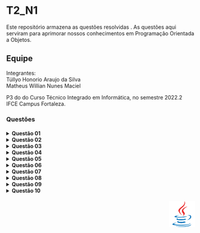 <html>
  <body>
    <h1> T2_N1 </h1>
Este repositório armazena as questões resolvidas . As questões aqui serviram para aprimorar nossos conhecimentos em Programação Orientada a Objetos. 

<h2> Equipe </h2>
Integrantes: <br>
Túllyo Honorio Araujo da Silva <br>
Matheus Willian Nunes Maciel <br>
</p>P3 do do Curso Técnico Integrado em Informática, no semestre 2022.2 <br>
IFCE Campus Fortaleza.<br>

<h3>Questões</h3>
<h4>
<details><summary><b>Questão 01</b></summary>
  <p> Faça um programa que receba um número inteiro e verifique se é par ou ímpar. </p>
  </details>
<details><summary><b>Questão 02</b></summary>
  <p> Faça um programa que mostre o menu a seguir, receba a opção do usuário e os dados necessários para executar cada operação. <br>
  Menu de opções:<br>
  1. Somar dois números.<br>
  2. Raíz quadrada.</p>
  </details>
  <details><summary><b>Questão 03</b></summary>
  <p> Faça um programa para resolver equações do 2º grau. </p>
  </details>
  <details><summary><b>Questão 04</b></summary>
  <p>Faça um programa que mostre a mostre a data e a hora do sistema nos seguintes formatos: DD/MM/AAAA. </p>
  </details>
  <details><summary><b>Questão 05</b></summary>
  <p>Faça um programa que leia um número N que indica quantos valores inteiros e positivos devem ser lidos a seguir. Para cada número lido mostre uma tabela contendo o valor lido e o fatorial desse valor.</p>
  </details>
  <details><summary><b>Questão 06</b></summary>
  <p>Faça um programa que receba um número inteiro maior do que 1, verifique se o número fornecido é primlo ou não e mostre uma mensagem de número primo ou de número não primo. Um número é primo quando é divisível apenas por 1 e por ele mesmo.</p>
  </details>
  <details><summary><b>Questão 07</b></summary>
  <p>Em um campeonato de futebol existem cinco times e cada um possui onze jogadores. Faça um programa que receba a idade, o peso e a altura de cada um dos jogadores, calcule e mostre. </p>
   <b><br>itens</br></b> 
    <ol> 
      <li>A quantidade de jogadores com idade inferior a 18 anos</li> 
      <li>A média das idades dos jogadores de cada time</li> 
      <li>A média das alturas de todos os jogadores do campeonato</li> 
      <li>A porcentagem de jogadores com mais de 80 Kg entre todos os jogadores do campeonato</li> 
    </ol> 
    </p> 
     </details> 
  </details>
 <details><summary><b>Questão 08</b></summary>
  <p><p> Faça um programa que apresente o menu de opções a seguir, permita ao usuário escolher a opção desejada, receba os dados necessários para executar a operação e mostre o resultado. Verifique a possibilidade de opção inválida e não se preocupe com restrição do tipo salário inválido. 
   <b><br>Menu</br> </b> 
    <ol> 
      <li>Imposto : receber o salário de um funcionário, calcule e mostre o valor do imposto</li> 
      <li>Novo salário : receber o salário de um funcionário, calcule e mostre o valor do novo salário</li> 
      <li>Classificação : receber o salário de um funcionário e mostrar sua classificação usando a tabela</li> 
      <li>Finalizar programa</li> 
    </ol> 
   </p> 
  </details>
   <details><summary><b>Questão 09</b></summary>
  <p> Faça um programa que receba vários números, calcule e mostre: 
     <b><br>MENU</br></b> 
    <ol> 
      <li>A soma dos números digitados</li> 
      <li>A quantidade de números digitados</li> 
      <li>A média dos números digitados</li> 
      <li>O maior número digitado</li> 
      <li>O menor número digitado</li> 
      <li>A media dos números pares</li> 
      <li>A porcentagem dos números ímpares entre todos os números digitados</li> 
      </p>Finalize a entrada de dados com a digitação do número 30.000.</p> 
    </ol> 
   </p> 
  </details>
   <details><summary><b>Questão 10</b></summary>
  <p>Faça um programa que mostre as tabuadas dos números de 1 a 10. </p> 
  </details>
  </h4>
  <div align = "right">
  <img alt="Java-Java" height="70" width="70" src="https://raw.githubusercontent.com/devicons/devicon/master/icons/java/java-original.svg">
  </div>
</body>
</html>
 
